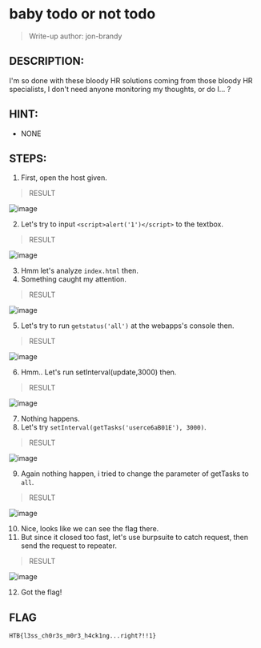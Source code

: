 # baby todo or not todo
> Write-up author: jon-brandy
## DESCRIPTION:
I'm so done with these bloody HR solutions coming from those bloody HR specialists, I don't need anyone monitoring my thoughts, or do I... ?
## HINT:
- NONE
## STEPS:
1. First, open the host given.

> RESULT

![image](https://user-images.githubusercontent.com/70703371/209808749-b7db813e-4d56-40f4-a3b3-691f917f0cfc.png)

2. Let's try to input `<script>alert('1')</script>` to the textbox.

> RESULT

![image](https://user-images.githubusercontent.com/70703371/209809664-c7253e8e-0156-491a-9627-61ea8964476b.png)


3. Hmm let's analyze `index.html` then.
4. Something caught my attention.

> RESULT

![image](https://user-images.githubusercontent.com/70703371/209810813-612fd0e2-f293-46ea-b9ce-f95dc16de4c2.png)


5. Let's try to run `getstatus('all')` at the webapps's console then.

> RESULT

![image](https://user-images.githubusercontent.com/70703371/209811017-73a7dd20-1c67-453f-97b6-4690d97bfa72.png)


6. Hmm.. Let's run setInterval(update,3000) then.

> RESULT

![image](https://user-images.githubusercontent.com/70703371/209811393-01ffb9fe-041e-4dac-9c30-6b814fd6d467.png)


7. Nothing happens.
8. Let's try `setInterval(getTasks('userce6aB01E'), 3000)`.

> RESULT

![image](https://user-images.githubusercontent.com/70703371/209811532-19802c31-40b9-4f23-9abc-50eab47246cf.png)


9. Again nothing happen, i tried to change the parameter of getTasks to `all`.

> RESULT

![image](https://user-images.githubusercontent.com/70703371/209811682-5e1925df-ab83-4f26-b05c-54919e5f4e49.png)


10. Nice, looks like we can see the flag there.
11. But since it closed too fast, let's use burpsuite to catch request, then send the request to repeater.

> RESULT

![image](https://user-images.githubusercontent.com/70703371/209812173-c5eda10d-9ae6-4110-99a1-7fb2e08f5154.png)


12. Got the flag!

## FLAG

```
HTB{l3ss_ch0r3s_m0r3_h4ck1ng...right?!!1}
```
